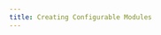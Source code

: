 ```yaml
---
title: Creating Configurable Modules
---
```

<!--stackedit_data:
eyJoaXN0b3J5IjpbMTA2NDc0ODYzM119
-->